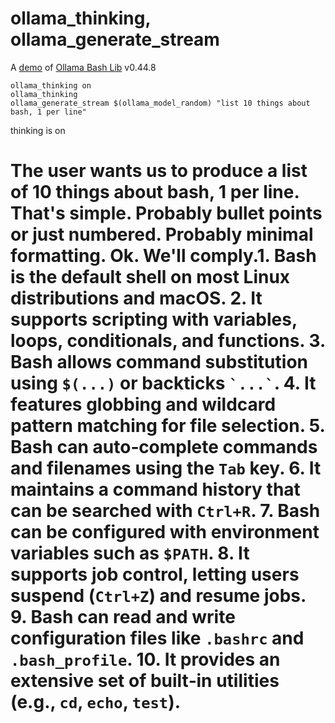 # ollama_thinking, ollama_generate_stream

A [demo](../README.md#demos) of [Ollama Bash Lib](https://github.com/attogram/ollama-bash-lib) v0.44.8

```
ollama_thinking on
ollama_thinking
ollama_generate_stream $(ollama_model_random) "list 10 things about bash, 1 per line"
```

thinking is on
# <thinking>
# The user wants us to produce a list of 10 things about bash, 1 per line. That's simple. Probably bullet points or just numbered. Probably minimal formatting. Ok. We'll comply.1. Bash is the default shell on most Linux distributions and macOS.  2. It supports scripting with variables, loops, conditionals, and functions.  3. Bash allows command substitution using `$(...)` or backticks `` `...` ``.  4. It features globbing and wildcard pattern matching for file selection.  5. Bash can auto‑complete commands and filenames using the `Tab` key.  6. It maintains a command history that can be searched with `Ctrl+R`.  7. Bash can be configured with environment variables such as `$PATH`.  8. It supports job control, letting users suspend (`Ctrl+Z`) and resume jobs.  9. Bash can read and write configuration files like `.bashrc` and `.bash_profile`.  10. It provides an extensive set of built‑in utilities (e.g., `cd`, `echo`, `test`).

# </thinking>
